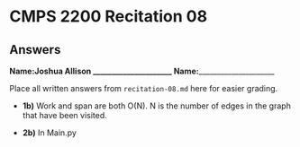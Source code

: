 # CMPS 2200 Recitation 08

## Answers

**Name:**____Joshua Allison _____________________
**Name:**_________________________


Place all written answers from `recitation-08.md` here for easier grading.



- **1b)** Work and span are both O(N). N is the number of edges in the graph that have been visited.



- **2b)** In Main.py

